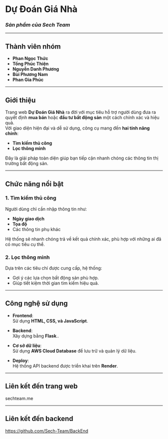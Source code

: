 # **Dự Đoán Giá Nhà**  
### *Sản phẩm của Sech Team*  

---

## **Thành viên nhóm**  
- **Phan Ngọc Thức**  
- **Tống Phúc Thiện**  
- **Nguyễn Danh Phương**  
- **Bùi Phương Nam**  
- **Phan Gia Phúc**  

---

## **Giới thiệu**  
Trang web **Dự Đoán Giá Nhà** ra đời với mục tiêu hỗ trợ người dùng đưa ra quyết định **mua bán** hoặc **đầu tư bất động sản** một cách chính xác và hiệu quả.  
Với giao diện hiện đại và dễ sử dụng, công cụ mang đến **hai tính năng chính**:  
- **Tìm kiếm thủ công**  
- **Lọc thông minh**  

Đây là giải pháp toàn diện giúp bạn tiếp cận nhanh chóng các thông tin thị trường bất động sản.  

---

## **Chức năng nổi bật**  

### **1. Tìm kiếm thủ công**  
Người dùng chỉ cần nhập thông tin như:  
- **Ngày giao dịch**  
- **Tọa độ**  
- Các thông tin phụ khác  

Hệ thống sẽ nhanh chóng trả về kết quả chính xác, phù hợp với những ai đã có mục tiêu cụ thể.  

### **2. Lọc thông minh**  
Dựa trên các tiêu chí được cung cấp, hệ thống:  
- Gợi ý các lựa chọn bất động sản phù hợp.  
- Giúp tiết kiệm thời gian tìm kiếm hiệu quả.  

---

## **Công nghệ sử dụng**  

- **Frontend**:  
  Sử dụng **HTML, CSS, và JavaScript**.  

- **Backend**:  
  Xây dựng bằng **Flask**..  

- **Cơ sở dữ liệu**:  
  Sử dụng **AWS Cloud Database** để lưu trữ và quản lý dữ liệu.  

- **Deploy**:  
  Hệ thống API backend được triển khai trên **Render**.  

---

## **Liên kết đến trang web**
sechteam.me

---

## **Liên kết đến backend**
https://github.com/Sech-Team/BackEnd
